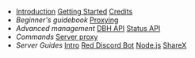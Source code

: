 * [Introduction](/introduction)
  [Getting Started](/getting-started)
  [Credits](/credits)
* *Beginner's guidebook*
  [Proxying](/beginner/proxying)
* *Advanced management*
  [DBH API](/)
  [Status API](/)
* *Commands*
  [Server proxy](/)
* *Server Guides*
  [Intro](/server/intro)
  [Red Discord Bot](/server/rdb)
  [Node.js](/server/nodejs)
  [ShareX](/server/sharex)

